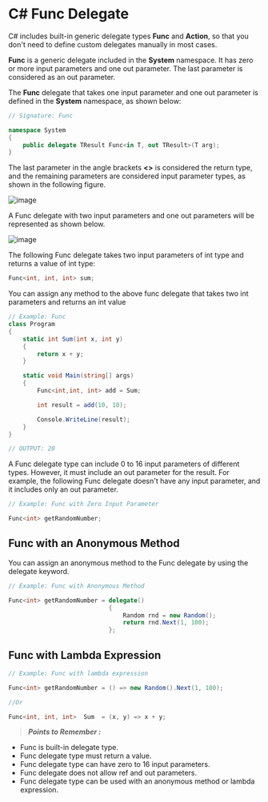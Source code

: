 # C# Func Delegate

C# includes built-in generic delegate types **Func** and **Action**, so that you don't need to define custom delegates manually in most cases.

**Func** is a generic delegate included in the **System** namespace. It has zero or more input parameters and one out parameter. The last parameter is considered as an out parameter.

The **Func** delegate that takes one input parameter and one out parameter is defined in the **System** namespace, as shown below:

```C#
// Signature: Func

namespace System
{    
    public delegate TResult Func<in T, out TResult>(T arg);
}
```

The last parameter in the angle brackets **<>** is considered the return type, and the remaining parameters are considered input parameter types, as shown in the following figure.

![image](https://i.ibb.co/GQq77PN/func-delegate.png)

A Func delegate with two input parameters and one out parameters will be represented as shown below.

![image](https://i.ibb.co/pPLQZGv/func-delegate2.png)

The following Func delegate takes two input parameters of int type and returns a value of int type:

```C#
Func<int, int, int> sum;
```

You can assign any method to the above func delegate that takes two int parameters and returns an int value

```C#
// Example: Func
class Program
{
    static int Sum(int x, int y)
    {
        return x + y;
    }

    static void Main(string[] args)
    {
        Func<int,int, int> add = Sum;

        int result = add(10, 10);

        Console.WriteLine(result); 
    }
}

// OUTPUT: 20
```

A Func delegate type can include 0 to 16 input parameters of different types. However, it must include an out parameter for the result. For example, the following Func delegate doesn't have any input parameter, and it includes only an out parameter.

```C#
// Example: Func with Zero Input Parameter

Func<int> getRandomNumber;
```

## Func with an Anonymous Method

You can assign an anonymous method to the Func delegate by using the delegate keyword.

``` C#
// Example: Func with Anonymous Method

Func<int> getRandomNumber = delegate()
                            {
                                Random rnd = new Random();
                                return rnd.Next(1, 100);
                            };
```

## Func with Lambda Expression

``` C#
// Example: Func with lambda expression

Func<int> getRandomNumber = () => new Random().Next(1, 100);

//Or 

Func<int, int, int>  Sum  = (x, y) => x + y;
```

> **_Points to Remember :_**
- Func is built-in delegate type.
- Func delegate type must return a value.
- Func delegate type can have zero to 16 input parameters.
- Func delegate does not allow ref and out parameters.
- Func delegate type can be used with an anonymous method or lambda expression.